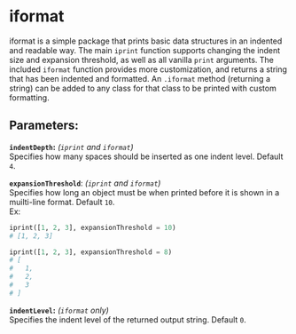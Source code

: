 # iformat

iformat is a simple package that prints basic data structures in an indented and readable way. The main `iprint` function supports changing the indent size and expansion threshold, as well as all vanilla `print` arguments. The included `iformat` function provides more customization, and returns a string that has been indented and formatted. An `.iformat` method (returning a string) can be added to any class for that class to be printed with custom formatting.

## Parameters:
**`indentDepth`:** *(`iprint` and `iformat`)*\
Specifies how many spaces should be inserted as one indent level. Default `4`.

**`expansionThreshold`**: *(`iprint` and `iformat`)*\
Specifies how long an object must be when printed before it is shown in a muilti-line format. Default `10`.\
Ex:
```py
iprint([1, 2, 3], expansionThreshold = 10)
# [1, 2, 3]

iprint([1, 2, 3], expansionThreshold = 8)
# [
#   1,
#   2,
#   3
# ]
```

**`indentLevel`:** *(`iformat` only)*\
Specifies the indent level of the returned output string. Default `0`.
